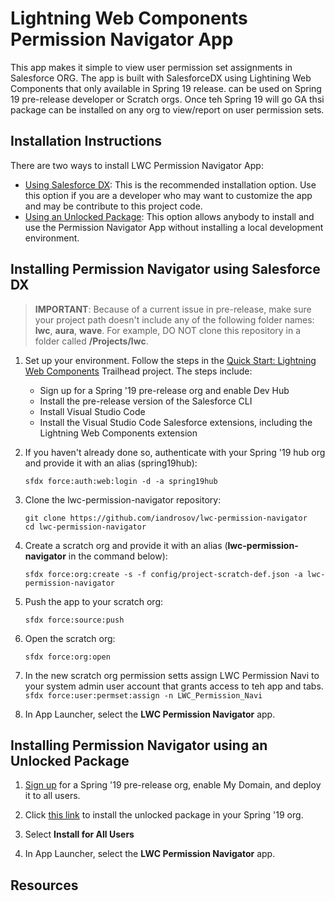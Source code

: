 # Lightning Web Components Permission Navigator App 

This app makes it simple to view user permission set assignments in Salesforce ORG. The app is built with SalesforceDX using Lightining Web Components that only available in Spring 19 release. can be used on Spring 19 pre-release developer or Scratch orgs. Once teh Spring 19 will go GA thsi package can be installed on any org to view/report on user permission sets.

## Installation Instructions

There are two ways to install LWC Permission Navigator App:

-   [Using Salesforce DX](#installing-permission-navigator-using-salesforce-dx): This is the recommended installation option. Use this option if you are a developer who may want to customize the app and may be contribute to this project code.
-   [Using an Unlocked Package](#installing-permission-navigator-using-an-unlocked-package): This option allows anybody to install and use the Permission Navigator App without installing a local development environment.

## Installing Permission Navigator using Salesforce DX

> **IMPORTANT**: Because of a current issue in pre-release, make sure your project path doesn't include any of the following folder names: **lwc**, **aura**, **wave**. For example, DO NOT clone this repository in a folder called **/Projects/lwc**.

1. Set up your environment. Follow the steps in the [Quick Start: Lightning Web Components](https://trailhead.salesforce.com/content/learn/projects/quick-start-lightning-web-components/) Trailhead project. The steps include:

    - Sign up for a Spring '19 pre-release org and enable Dev Hub
    - Install the pre-release version of the Salesforce CLI
    - Install Visual Studio Code
    - Install the Visual Studio Code Salesforce extensions, including the Lightning Web Components extension

1. If you haven't already done so, authenticate with your Spring '19 hub org and provide it with an alias (spring19hub):

    ```
    sfdx force:auth:web:login -d -a spring19hub
    ```

1. Clone the lwc-permission-navigator repository:

    ```
    git clone https://github.com/iandrosov/lwc-permission-navigator
    cd lwc-permission-navigator
    ```

1. Create a scratch org and provide it with an alias (**lwc-permission-navigator** in the command below):

    ```
    sfdx force:org:create -s -f config/project-scratch-def.json -a lwc-permission-navigator
    ```

1. Push the app to your scratch org:

    ```
    sfdx force:source:push
    ```

1. Open the scratch org:

    ```
    sfdx force:org:open
    ```
1. In the new scratch org permission setts assign LWC Permission Navi to your system admin user account that grants access to teh app and tabs.
`sfdx force:user:permset:assign -n LWC_Permission_Navi`


1. In App Launcher, select the **LWC Permission Navigator** app.


## Installing Permission Navigator using an Unlocked Package

1. [Sign up](https://www.salesforce.com/form/signup/prerelease-spring19/) for a Spring '19 pre-release org, enable My Domain, and deploy it to all users.

1. Click [this link](https://login.salesforce.com/packaging/installPackage.apexp?p0=04tB00000006l4sIAA) to install the  unlocked package in your Spring '19 org.

1. Select **Install for All Users**

1. In App Launcher, select the **LWC Permission Navigator** app.

## Resources







